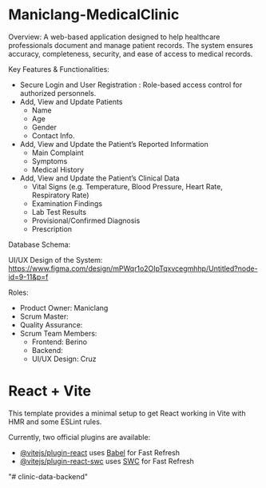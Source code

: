 # Maniclang-MedicalClinic

Overview:
A web-based application designed to help healthcare professionals document and manage patient records. The system ensures accuracy, completeness, security, and ease of access to medical records.

Key Features & Functionalities:
- Secure Login and User Registration : Role-based access control for authorized personnels.
- Add, View and Update Patients
    - Name
    - Age
    - Gender
    - Contact Info.
- Add, View and Update the Patient’s Reported Information
    - Main Complaint
    - Symptoms
    - Medical History
- Add, View and Update the Patient’s Clinical Data
    - Vital Signs (e.g. Temperature, Blood Pressure, Heart Rate, Respiratory Rate)
    - Examination Findings
    - Lab Test Results
    - Provisional/Confirmed Diagnosis
    - Prescription 

Database Schema: 

UI/UX Design of the System: https://www.figma.com/design/mPWqr1o2OIpTqxvcegmhhp/Untitled?node-id=9-11&p=f

Roles:
- Product Owner: Maniclang
- Scrum Master: 
- Quality Assurance: 
- Scrum Team Members:
	- Frontend: Berino
	- Backend: 
	- UI/UX Design: Cruz

# React + Vite

This template provides a minimal setup to get React working in Vite with HMR and some ESLint rules.

Currently, two official plugins are available:

- [@vitejs/plugin-react](https://github.com/vitejs/vite-plugin-react/blob/main/packages/plugin-react/README.md) uses [Babel](https://babeljs.io/) for Fast Refresh
- [@vitejs/plugin-react-swc](https://github.com/vitejs/vite-plugin-react-swc) uses [SWC](https://swc.rs/) for Fast Refresh

"# clinic-data-backend" 
